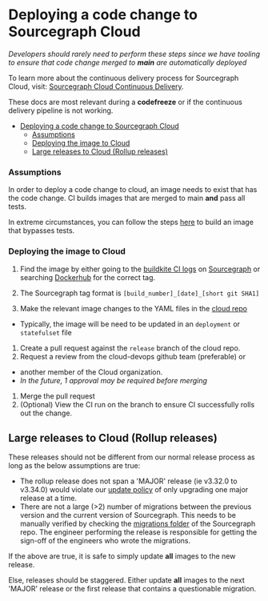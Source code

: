 # Deploying a code change to Sourcegraph Cloud

_Developers should rarely need to perform these steps since
we have tooling to ensure that code change merged to **main**
are automatically deployed_

To learn more about the continuous delivery process for Sourcegraph
Cloud, visit: [Sourcegraph Cloud Continuous Delivery](../../engineering/process/deployments/index.md).

These docs are most relevant during a **codefreeze** or if the continuous delivery
pipeline is not working.

- [Deploying a code change to Sourcegraph Cloud](#deploying-a-code-change-to-sourcegraph-cloud)
  - [Assumptions](#assumptions)
  - [Deploying the image to Cloud](#deploying-the-image-to-cloud)
  - [Large releases to Cloud (Rollup releases)](#large-releases-to-cloud-rollup-releases)

### Assumptions

In order to deploy a code change to cloud, an image needs to exist
that has the code change. CI builds images that are merged to main
**and** pass all tests.

In extreme circumstances, you can follow the steps [here](../../process/deployments/testing.md#building-docker-images-for-a-specific-branch)
to build an image that bypasses tests.

### Deploying the image to Cloud

1. Find the image by either going to the [buildkite CI logs](https://buildkite.com/sourcegraph/sourcegraph) on [Sourcegraph](https://github.com/sourcegraph/sourcegraph) or searching [Dockerhub](https://hub.docker.com/u/sourcegraph) for the correct tag.
1. The Sourcegraph tag format is `[build_number]_[date]_[short git SHA1]`

1. Make the relevant image changes to the YAML files in the [cloud repo](https://github.com/sourcegraph/deploy-sourcegraph-dot-com)

- Typically, the image will be need to be updated in an `deployment` or `statefulset` file

1. Create a pull request against the `release` branch of the cloud repo.
1. Request a review from the cloud-devops github team (preferable) or

- another member of the Cloud organization.
- _In the future, 1 approval may be required before merging_

1. Merge the pull request
1. (Optional) View the CI run on the branch to ensure CI successfully rolls out the change.

## Large releases to Cloud (Rollup releases)

These releases should not be different from our normal release process as long as
the below assumptions are true:

- The rollup release does not span a 'MAJOR' release (ie v3.32.0 to v3.34.0) would violate
  our [update policy](https://docs.sourcegraph.com/admin/updates#update-policy) of only
  upgrading one major release at a time.
- There are not a large (>2) number of migrations between the previous version and the
  current version of Sourcegraph. This needs to be manually verified by checking the
  [migrations folder](https://github.com/sourcegraph/sourcegraph/tree/main/migrations) of the Sourcegraph repo. The engineer
  performing the release is responsible for getting the sign-off of the engineers who wrote the migrations.

If the above are true, it is safe to simply update **all** images to the new
release.

Else, releases should be staggered. Either update **all** images to the next 'MAJOR'
release or the first release that contains a questionable migration.
